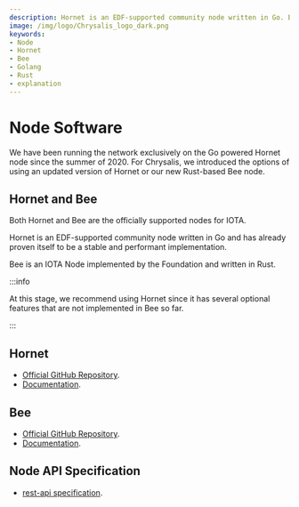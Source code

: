 ```yaml
---
description: Hornet is an EDF-supported community node written in Go. Bee is an IOTA Node implemented by the Foundation and written in Rust. We recommend using Hornet since it has several optional features that are not implemented in Bee.
image: /img/logo/Chrysalis_logo_dark.png
keywords:
- Node
- Hornet
- Bee
- Golang
- Rust
- explanation
---
```

# Node Software

We have been running the network exclusively on the Go powered Hornet node since the summer of 2020. For Chrysalis, we introduced the options of using an updated version of Hornet or our new Rust-based Bee node.

## Hornet and Bee

Both Hornet and Bee are the officially supported nodes for IOTA.

Hornet is an EDF-supported community node written in Go and has already proven itself to be a stable and performant implementation. 

Bee is an IOTA Node implemented by the Foundation and written in Rust.

:::info

At this stage, we recommend using Hornet since it has several optional features that are not implemented in Bee so far.

:::

## Hornet

- [Official GitHub Repository](https://github.com/gohornet/hornet).
- [Documentation](https://wiki.iota.org/hornet/welcome).

## Bee
- [Official GitHub Repository](https://github.com/iotaledger/bee/tree/chrysalis-pt-2).
- [Documentation](https://wiki.iota.org/bee/welcome).

## Node API Specification

- [rest-api specification](https://editor.swagger.io/?url=https://raw.githubusercontent.com/rufsam/protocol-rfcs/master/text/0026-rest-api/rest-api.yaml).

